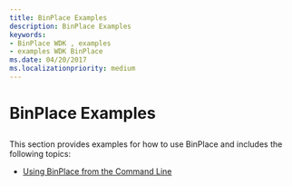 ```yaml
---
title: BinPlace Examples
description: BinPlace Examples
keywords:
- BinPlace WDK , examples
- examples WDK BinPlace
ms.date: 04/20/2017
ms.localizationpriority: medium
---
```


# BinPlace Examples


## <span id="ddk_binplace_examples_tools"></span><span id="DDK_BINPLACE_EXAMPLES_TOOLS"></span>


This section provides examples for how to use BinPlace and includes the following topics:

-   [Using BinPlace from the Command Line](using-binplace-from-the-command-line.md)

 

 





